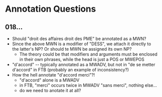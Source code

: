 # Annotation Questions

## 018...

* Should "droit des affaires droit des PME" be annotated as a MWN?
* Since the above MWN is a modifier of "DESS", we attach it directly to the latter's NP?
  Or should te MWN be assigned its own NP?
  - The theory could be that modifiers and arguments must be enclosed in their own phrases,
    while the head is just a POS or MWEPOS
* "d'accord" -- typically annotated as a MWADV, but not in "de se metter d'accord" in FTB 
  (probably an example of inconsistency?)
* How the hell annotate "d'accord merci"?!
  - "d'accord" alone is a MWADV
  - in FTB, "merci" occurs twice in MWADV "sans merci", nothing else...
  - do we need to anotate it at all?
